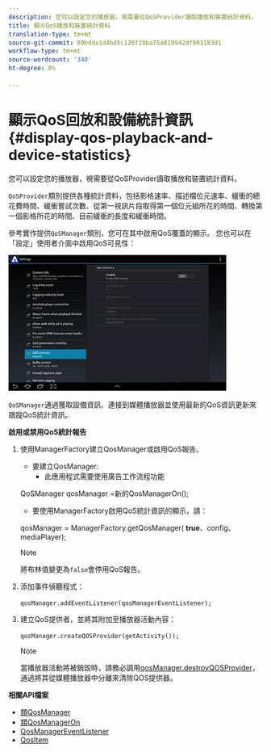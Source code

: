 ```yaml
---
description: 您可以設定您的播放器，視需要從QoSProvider讀取播放和裝置統計資料。
title: 顯示QoS播放和裝置統計資料
translation-type: tm+mt
source-git-commit: 89bdda1d4bd5c126f19ba75a819942df901183d1
workflow-type: tm+mt
source-wordcount: '340'
ht-degree: 0%

---
```



# 顯示QoS回放和設備統計資訊{#display-qos-playback-and-device-statistics}

您可以設定您的播放器，視需要從QoSProvider讀取播放和裝置統計資料。

`QoSProvider`類別提供各種統計資料，包括影格速率、描述檔位元速率、緩衝的總花費時間、緩衝嘗試次數、從第一視訊片段取得第一個位元組所花的時間、轉換第一個影格所花的時間、目前緩衝的長度和緩衝時間。

參考實作提供`QoSManager`類別，您可在其中啟用QoS覆蓋的顯示。 您也可以在「設定」使用者介面中啟用QoS可見性：

![](assets/qos-configuration.jpg)

`QoSManager`通過獲取設備資訊、連接到媒體播放器並使用最新的QoS資訊更新來跟蹤QoS統計資訊。

**啟用或禁用QoS統計報告**

1. 使用ManagerFactory建立QosManager或啟用QoS報告。

   * 要建立QosManager:
      * 此應用程式需要使用廣告工作流程功能

   QoSManager qosManager =新的QosManagerOn();

   * 要使用ManagerFactory啟用QoS統計資訊的顯示，請：

   qosManager = ManagerFactory.getQosManager(
   <b>true</b>、config、mediaPlayer);

   >[!NOTE]
   >
   >將布林值變更為`false`會停用QoS報告。

2. 添加事件偵聽程式：

   `qosManager.addEventListener(qosManagerEventListener);`

3. 建立QoS提供者，並將其附加至播放器活動內容：

   `qosManager.createQOSProvider(getActivity());`

   >[!NOTE]
   >
   >當播放器活動將被銷毀時，請務必調用[qosManager.destroyQOSProvider](https://help.adobe.com/en_US/primetime/reference_implementation/android/javadoc/com/adobe/primetime/reference/manager/QosManager.html#destroyQOSProvider())，通過將其從媒體播放器中分離來清除QOS提供器。

**相關API檔案**

* [類QosManager](https://help.adobe.com/en_US/primetime/api/reference_implementation/android/javadoc/com/adobe/primetime/reference/manager/QosManager.html)
* [類QosManagerOn](https://help.adobe.com/en_US/primetime/api/reference_implementation/android/javadoc/com/adobe/primetime/reference/manager/QosManagerOn.html)
* [QosManagerEventListener](https://help.adobe.com/en_US/primetime/api/reference_implementation/android/javadoc/com/adobe/primetime/reference/manager/QosManager.QosManagerEventListener.html)
* [QosItem](https://help.adobe.com/en_US/primetime/api/reference_implementation/android/javadoc/com/adobe/primetime/reference/manager/QosManager.QosItem.html)
